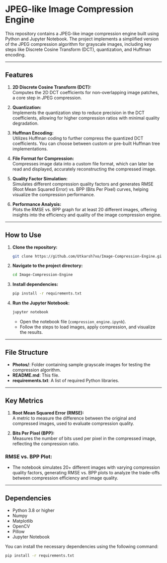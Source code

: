 # JPEG-like Image Compression Engine

This repository contains a JPEG-like image compression engine built using Python and Jupyter Notebook. The project implements a simplified version of the JPEG compression algorithm for grayscale images, including key steps like Discrete Cosine Transform (DCT), quantization, and Huffman encoding.

---

## Features

1. **2D Discrete Cosine Transform (DCT):**  
   Computes the 2D DCT coefficients for non-overlapping image patches, a core step in JPEG compression.

2. **Quantization:**  
   Implements the quantization step to reduce precision in the DCT coefficients, allowing for higher compression ratios with minimal quality degradation.

3. **Huffman Encoding:**  
   Utilizes Huffman coding to further compress the quantized DCT coefficients. You can choose between custom or pre-built Huffman tree implementations.

4. **File Format for Compression:**  
   Compresses image data into a custom file format, which can later be read and displayed, accurately reconstructing the compressed image.

5. **Quality Factor Simulation:**  
   Simulates different compression quality factors and generates RMSE (Root Mean Squared Error) vs. BPP (Bits Per Pixel) curves, helping visualize the compression performance.

6. **Performance Analysis:**  
   Plots the RMSE vs. BPP graph for at least 20 different images, offering insights into the efficiency and quality of the image compression engine.

---

## How to Use

1. **Clone the repository:**
   ```bash
   git clone https://github.com/Utkarsh7xo/Image-Compression-Engine.git
   ```
2. **Navigate to the project directory:**
   ```bash
   cd Image-Compression-Engine
   ```
3. **Install dependencies:**
   ```bash
   pip install -r requirements.txt
   ```
4. **Run the Jupyter Notebook:**
   ```bash
   jupyter notebook
   ```
   - Open the notebook file (`compression_engine.ipynb`).
   - Follow the steps to load images, apply compression, and visualize the results.

---

## File Structure

- **Photos/**: Folder containing sample grayscale images for testing the compression algorithm.
- **README.md**: This file.
- **requirements.txt**: A list of required Python libraries.

---

## Key Metrics

1. **Root Mean Squared Error (RMSE):**  
   A metric to measure the difference between the original and compressed images, used to evaluate compression quality.

2. **Bits Per Pixel (BPP):**  
   Measures the number of bits used per pixel in the compressed image, reflecting the compression ratio.

### RMSE vs. BPP Plot:
- The notebook simulates 20+ different images with varying compression quality factors, generating RMSE vs. BPP plots to analyze the trade-offs between compression efficiency and image quality.

---

## Dependencies

- Python 3.8 or higher
- Numpy
- Matplotlib
- OpenCV
- Pillow
- Jupyter Notebook

You can install the necessary dependencies using the following command:
```bash
pip install -r requirements.txt
```